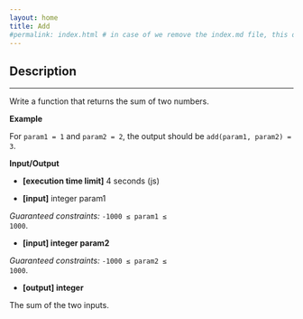 ```yaml
---
layout: home
title: Add
#permalink: index.html # in case of we remove the index.md file, this doc will be the index page
---
```


<div class="row">
<div class="columnStmt" markdown="1">

## Description
------

Write a function that returns the sum of two numbers.

**Example**

For <code>param1 = 1</code> and <code>param2 = 2</code>, the output should be
<code>add(param1, param2) = 3</code>.

**Input/Output**

* **[execution time limit]** 4 seconds (js)

* **[input]** integer param1

*Guaranteed constraints:*
<code>-1000 ≤ param1 ≤ 1000</code>.

* **[input] integer param2**

*Guaranteed constraints:*
<code>-1000 ≤ param2 ≤ 1000</code>.

* **[output] integer**

The sum of the two inputs.

